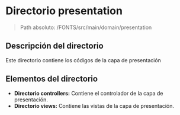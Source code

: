 # Directorio presentation

> Path absoluto: /FONTS/src/main/domain/presentation

## Descripción del directorio
Este directorio contiene los códigos de la capa de presentación

## Elementos del directorio

- **Directorio controllers:**
  Contiene el controlador de la capa de presentación.
- **Directorio views:**
  Contiene las vistas de la capa de presentación.